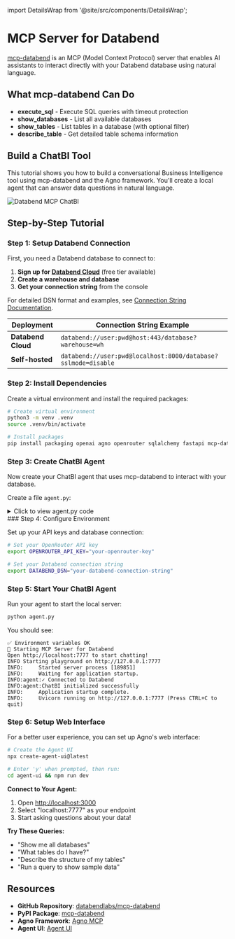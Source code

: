 import DetailsWrap from '@site/src/components/DetailsWrap';

# MCP Server for Databend

[mcp-databend](https://github.com/databendlabs/mcp-databend) is an MCP (Model Context Protocol) server that enables AI assistants to interact directly with your Databend database using natural language.

## What mcp-databend Can Do

- **execute_sql** - Execute SQL queries with timeout protection
- **show_databases** - List all available databases
- **show_tables** - List tables in a database (with optional filter)
- **describe_table** - Get detailed table schema information

## Build a ChatBI Tool

This tutorial shows you how to build a conversational Business Intelligence tool using mcp-databend and the Agno framework. You'll create a local agent that can answer data questions in natural language.

![Databend MCP ChatBI](@site/static/img/connect/databend-mcp-chatbi.png)

## Step-by-Step Tutorial

### Step 1: Setup Databend Connection

First, you need a Databend database to connect to:

1. **Sign up for [Databend Cloud](https://app.databend.com)** (free tier available)
2. **Create a warehouse and database**
3. **Get your connection string** from the console

For detailed DSN format and examples, see [Connection String Documentation](https://docs.databend.com/developer/drivers/#connection-string-dsn).

| Deployment         | Connection String Example                                     |
| ------------------ | ------------------------------------------------------------- |
| **Databend Cloud** | `databend://user:pwd@host:443/database?warehouse=wh`          |
| **Self-hosted**    | `databend://user:pwd@localhost:8000/database?sslmode=disable` |

### Step 2: Install Dependencies

Create a virtual environment and install the required packages:

```bash
# Create virtual environment
python3 -m venv .venv
source .venv/bin/activate

# Install packages
pip install packaging openai agno openrouter sqlalchemy fastapi mcp-databend
```

### Step 3: Create ChatBI Agent

Now create your ChatBI agent that uses mcp-databend to interact with your database.

Create a file `agent.py`:
<DetailsWrap>

<details>
<summary>Click to view agent.py code</summary>

```python
from contextlib import asynccontextmanager
import os
import logging
import sys

from agno.agent import Agent
from agno.playground import Playground
from agno.storage.sqlite import SqliteStorage
from agno.tools.mcp import MCPTools
from agno.models.openrouter import OpenRouter
from fastapi import FastAPI

logging.basicConfig(level=logging.INFO)
logger = logging.getLogger(__name__)

def check_env_vars():
    """Check required environment variables"""
    required = {
        "DATABEND_DSN": "https://docs.databend.com/developer/drivers/#connection-string-dsn",
        "OPENROUTER_API_KEY": "https://openrouter.ai/settings/keys"
    }

    missing = [var for var in required if not os.getenv(var)]

    if missing:
        print("❌ Missing environment variables:")
        for var in missing:
            print(f"  • {var}: {required[var]}")
        print("\nExample: export DATABEND_DSN='...' OPENROUTER_API_KEY='...'")
        sys.exit(1)

    print("✅ Environment variables OK")

check_env_vars()

class DatabendTool:
    def __init__(self):
        self.mcp = None
        self.dsn = os.getenv("DATABEND_DSN")

    def create(self):
        env = os.environ.copy()
        env["DATABEND_DSN"] = self.dsn
        self.mcp = MCPTools(
            command="python -m mcp_databend",
            env=env,
            timeout_seconds=300
        )
        return self.mcp

    async def init(self):
        try:
            await self.mcp.connect()
            logger.info("✓ Connected to Databend")
            return True
        except Exception as e:
            logger.error(f"✗ Databend connection failed: {e}")
            return False

databend = DatabendTool()

agent = Agent(
    name="ChatBI",
    model=OpenRouter(
        id=os.getenv("MODEL_ID", "anthropic/claude-sonnet-4"),
        api_key=os.getenv("OPENROUTER_API_KEY")
    ),
    tools=[],
    instructions=[
        "You are ChatBI - a Business Intelligence assistant for Databend.",
        "Help users explore and analyze their data using natural language.",
        "Always start by exploring available databases and tables.",
        "Format query results in clear, readable tables.",
        "Provide insights and explanations with your analysis."
    ],
    storage=SqliteStorage(table_name="chatbi", db_file="chatbi.db"),
    add_datetime_to_instructions=True,
    add_history_to_messages=True,
    num_history_responses=5,
    markdown=True,
    show_tool_calls=True,
)

@asynccontextmanager
async def lifespan(app: FastAPI):
    tool = databend.create()
    if not await databend.init():
        logger.error("Failed to initialize Databend")
        raise RuntimeError("Databend connection failed")

    agent.tools.append(tool)
    logger.info("ChatBI initialized successfully")

    yield

    if databend.mcp:
        await databend.mcp.close()

playground = Playground(
    agents=[agent],
    name="ChatBI with Databend",
    description="Business Intelligence Assistant powered by Databend"
)

app = playground.get_app(lifespan=lifespan)

if __name__ == "__main__":
    print("🤖 Starting MCP Server for Databend")
    print("Open http://localhost:7777 to start chatting!")
    playground.serve(app="agent:app", host="127.0.0.1", port=7777)
```

</details>
</DetailsWrap>
### Step 4: Configure Environment

Set up your API keys and database connection:

```bash
# Set your OpenRouter API key
export OPENROUTER_API_KEY="your-openrouter-key"

# Set your Databend connection string
export DATABEND_DSN="your-databend-connection-string"
```

### Step 5: Start Your ChatBI Agent

Run your agent to start the local server:

```bash
python agent.py
```

You should see:

```
✅ Environment variables OK
🤖 Starting MCP Server for Databend
Open http://localhost:7777 to start chatting!
INFO Starting playground on http://127.0.0.1:7777
INFO:     Started server process [189851]
INFO:     Waiting for application startup.
INFO:agent:✓ Connected to Databend
INFO:agent:ChatBI initialized successfully
INFO:     Application startup complete.
INFO:     Uvicorn running on http://127.0.0.1:7777 (Press CTRL+C to quit)
```

### Step 6: Setup Web Interface

For a better user experience, you can set up Agno's web interface:

```bash
# Create the Agent UI
npx create-agent-ui@latest

# Enter 'y' when prompted, then run:
cd agent-ui && npm run dev
```

**Connect to Your Agent:**

1. Open [http://localhost:3000](http://localhost:3000)
2. Select "localhost:7777" as your endpoint
3. Start asking questions about your data!

**Try These Queries:**

- "Show me all databases"
- "What tables do I have?"
- "Describe the structure of my tables"
- "Run a query to show sample data"

## Resources

- **GitHub Repository**: [databendlabs/mcp-databend](https://github.com/databendlabs/mcp-databend)
- **PyPI Package**: [mcp-databend](https://pypi.org/project/mcp-databend)
- **Agno Framework**: [Agno MCP](https://docs.agno.com/tools/mcp/mcp)
- **Agent UI**: [Agent UI](https://docs.agno.com/agent-ui/introduction)
